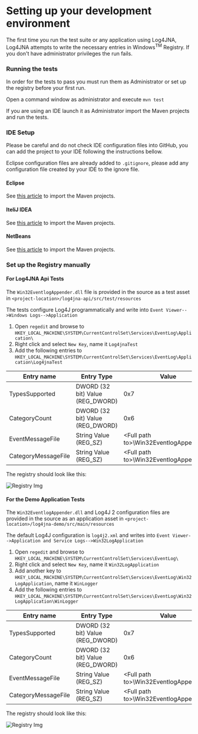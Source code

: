 # Setting up your development environment

The first time you run the test suite or any application using Log4JNA, Log4JNA attempts to write the necessary entries in 
Windows<sup>TM</sup> Registry. If you don't have administrator privileges the run fails.

### Running the tests
In order for the tests to pass you must run them as Administrator or set up the registry before your first run.

Open a command window as administrator and execute `mvn test`

If you are using an IDE launch it as Administrator import the Maven projects and run the tests. 

### IDE Setup

Please be careful and do not check IDE configuration files into GitHub, you can add the project to your IDE following the instructions bellow.

Eclipse configuration files are already added to `.gitignore`, please add any configuration file created by your IDE to the ignore file.

#### Eclipse
See [this article](https://books.sonatype.com/m2eclipse-book/reference/creating-sect-importing-projects.html) to import the Maven projects.

#### IteliJ IDEA
See [this article](https://www.jetbrains.com/help/idea/2016.1/importing-project-from-maven-model.html) to import the Maven projects.

#### NetBeans
See [this article](http://wiki.netbeans.org/MavenBestPractices) to import the Maven projects.

### Set up the Registry manually
#### For Log4JNA Api Tests

The `Win32EventlogAppender.dll` file is provided in the source as a test asset in
`<project-location>/log4jna-api/src/test/resources`

The tests configure Log4J programmatically and write into `Event Viewer-->Windows Logs-->Application`

1. Open `regedit` and browse to `HKEY_LOCAL_MACHINE\SYSTEM\CurrentControlSet\Services\EventLog\Application\`
2. Right click and select `New Key`, name it `Log4jnaTest` 
3. Add the following entries to `HKEY_LOCAL_MACHINE\SYSTEM\CurrentControlSet\Services\EventLog\Application\Log4jnaTest`

| Entry name          | Entry Type | Value                                    |
| ------------------- | ---------- | ---------------------------------------- |
| TypesSupported      | DWORD (32 bit) Value (REG_DWORD) | 0x7                                      |
| CategoryCount       | DWORD (32 bit) Value (REG_DWORD) | 0x6                                      |
| EventMessageFile    | String Value         (REG_SZ)    | &lt;Full path to&gt;\Win32EventlogAppender.dll |
| CategoryMessageFile | String Value         (REG_SZ)    | &lt;Full path to&gt;\Win32EventlogAppender.dll |

The registry should look like this:

![Registry Img](img/registry1.png)

#### For the Demo Application Tests
The `Win32EventlogAppender.dll` and Log4J 2 configuration files are provided in the source as an application asset in
`<project-location>/log4jna-demo/src/main/resources`

The default Log4J configuration is `log4j2.xml` and writes into `Event Viewer-->Application and Service Logs-->Win32LogApplication` 

1. Open `regedit` and browse to `HKEY_LOCAL_MACHINE\SYSTEM\CurrentControlSet\Services\EventLog\`
2. Right click and select `New Key`, name it `Win32LogApplication`
  1. Add another key to `HKEY_LOCAL_MACHINE\SYSTEM\CurrentControlSet\Services\EventLog\Win32LogApplication`, name it `WinLogger` 
3. Add the following entries to `HKEY_LOCAL_MACHINE\SYSTEM\CurrentControlSet\Services\EventLog\Win32LogApplication\WinLogger`

| Entry name          | Entry Type | Value                                    |
| ------------------- | ---------- | ---------------------------------------- |
| TypesSupported      | DWORD (32 bit) Value (REG_DWORD) | 0x7                                      |
| CategoryCount       | DWORD (32 bit) Value (REG_DWORD) | 0x6                                      |
| EventMessageFile    | String Value         (REG_SZ)    | &lt;Full path to&gt;\Win32EventlogAppender.dll |
| CategoryMessageFile | String Value         (REG_SZ)    | &lt;Full path to&gt;\Win32EventlogAppender.dll |

The registry should look like this:

![Registry Img](img/registry2.png)
